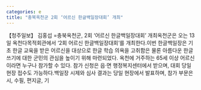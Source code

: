 ```yaml
---
categories: e
title: "충북옥천군 2회 ‘어르신 한글백일장대회’ 개최"
---
```

【청주일보】 김홍섭 =충북옥천군, 2회 ‘어르신 한글백일장대회’ 개최옥천군은 오는 13일 옥천다목적회관에서 ‘2회 어르신 한글백일장대회’를 개최한다.이번 한글백일장은 기초 한글 교육을 받은 어르신을 대상으로 한글 학습 의욕을 고취함은 물론 아름다운 한글 쓰기에 대한 군민의 관심을 높이기 위해 마련되었다. 옥천에 거주하는 65세 이상 어르신이라면 누구나 참가할 수 있다. 참가 신청은 읍·면 행정복지센터에서 받으며, 대회 당일 현장 접수도 가능하다.백일장 시제와 심사 결과는 당일 현장에서 발표하며, 참가 부문은 시, 수필, 편지글, 기